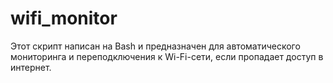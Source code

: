 # wifi_monitor

<p>Этот скрипт написан на Bash и предназначен для автоматического мониторинга и переподключения к Wi-Fi-сети, если пропадает доступ в интернет.</p>






